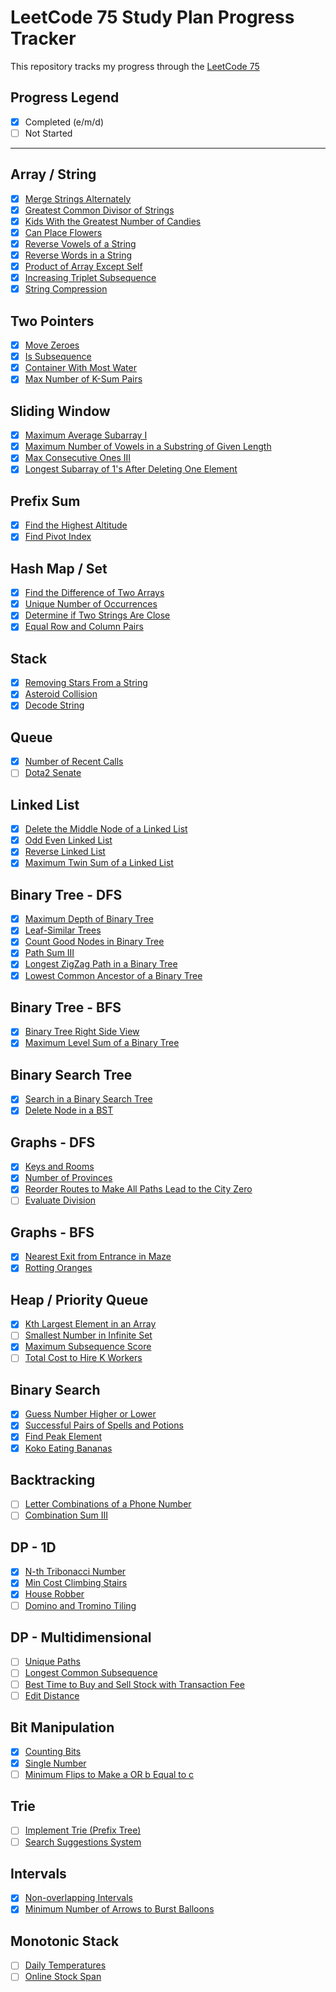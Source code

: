 # LeetCode 75 Study Plan Progress Tracker

This repository tracks my progress through the [LeetCode 75](https://leetcode.com/studyplan/leetcode-75/)

## Progress Legend

- [x] Completed (e/m/d)
- [ ] Not Started

---

## Array / String

- [x] [Merge Strings Alternately](https://leetcode.com/problems/merge-strings-alternately/)
- [x] [Greatest Common Divisor of Strings](https://leetcode.com/problems/greatest-common-divisor-of-strings/)
- [x] [Kids With the Greatest Number of Candies](https://leetcode.com/problems/kids-with-the-greatest-number-of-candies/)
- [x] [Can Place Flowers](https://leetcode.com/problems/can-place-flowers/)
- [x] [Reverse Vowels of a String](https://leetcode.com/problems/reverse-vowels-of-a-string/)
- [x] [Reverse Words in a String](https://leetcode.com/problems/reverse-words-in-a-string/)
- [x] [Product of Array Except Self](https://leetcode.com/problems/product-of-array-except-self/)
- [x] [Increasing Triplet Subsequence](https://leetcode.com/problems/increasing-triplet-subsequence/)
- [x] [String Compression](https://leetcode.com/problems/string-compression/)

## Two Pointers

- [x] [Move Zeroes](https://leetcode.com/problems/move-zeroes/)
- [x] [Is Subsequence](https://leetcode.com/problems/is-subsequence/)
- [x] [Container With Most Water](https://leetcode.com/problems/container-with-most-water/)
- [x] [Max Number of K-Sum Pairs](https://leetcode.com/problems/max-number-of-k-sum-pairs/)

## Sliding Window

- [x] [Maximum Average Subarray I](https://leetcode.com/problems/maximum-average-subarray-i/)
- [x] [Maximum Number of Vowels in a Substring of Given Length](https://leetcode.com/problems/maximum-number-of-vowels-in-a-substring-of-given-length/)
- [x] [Max Consecutive Ones III](https://leetcode.com/problems/max-consecutive-ones-iii/)
- [x] [Longest Subarray of 1's After Deleting One Element](https://leetcode.com/problems/longest-subarray-of-1s-after-deleting-one-element/)

## Prefix Sum

- [x] [Find the Highest Altitude](https://leetcode.com/problems/find-the-highest-altitude/)
- [x] [Find Pivot Index](https://leetcode.com/problems/find-pivot-index/)

## Hash Map / Set

- [x] [Find the Difference of Two Arrays](https://leetcode.com/problems/find-the-difference-of-two-arrays/)
- [x] [Unique Number of Occurrences](https://leetcode.com/problems/unique-number-of-occurrences/)
- [x] [Determine if Two Strings Are Close](https://leetcode.com/problems/determine-if-two-strings-are-close/)
- [x] [Equal Row and Column Pairs](https://leetcode.com/problems/equal-row-and-column-pairs/)

## Stack

- [x] [Removing Stars From a String](https://leetcode.com/problems/removing-stars-from-a-string/)
- [x] [Asteroid Collision](https://leetcode.com/problems/asteroid-collision/)
- [x] [Decode String](https://leetcode.com/problems/decode-string/)

## Queue

- [x] [Number of Recent Calls](https://leetcode.com/problems/number-of-recent-calls/)
- [ ] [Dota2 Senate](https://leetcode.com/problems/dota2-senate/)

## Linked List

- [x] [Delete the Middle Node of a Linked List](https://leetcode.com/problems/delete-the-middle-node-of-a-linked-list/)
- [x] [Odd Even Linked List](https://leetcode.com/problems/odd-even-linked-list/)
- [x] [Reverse Linked List](https://leetcode.com/problems/reverse-linked-list/)
- [x] [Maximum Twin Sum of a Linked List](https://leetcode.com/problems/maximum-twin-sum-of-a-linked-list/)

## Binary Tree - DFS

- [x] [Maximum Depth of Binary Tree](https://leetcode.com/problems/maximum-depth-of-binary-tree/)
- [x] [Leaf-Similar Trees](https://leetcode.com/problems/leaf-similar-trees/)
- [x] [Count Good Nodes in Binary Tree](https://leetcode.com/problems/count-good-nodes-in-binary-tree/)
- [x] [Path Sum III](https://leetcode.com/problems/path-sum-iii/)
- [x] [Longest ZigZag Path in a Binary Tree](https://leetcode.com/problems/longest-zigzag-path-in-a-binary-tree/)
- [x] [Lowest Common Ancestor of a Binary Tree](https://leetcode.com/problems/lowest-common-ancestor-of-a-binary-tree/)

## Binary Tree - BFS

- [x] [Binary Tree Right Side View](https://leetcode.com/problems/binary-tree-right-side-view/)
- [x] [Maximum Level Sum of a Binary Tree](https://leetcode.com/problems/maximum-level-sum-of-a-binary-tree/)

## Binary Search Tree

- [x] [Search in a Binary Search Tree](https://leetcode.com/problems/search-in-a-binary-search-tree/)
- [x] [Delete Node in a BST](https://leetcode.com/problems/delete-node-in-a-bst/)

## Graphs - DFS

- [x] [Keys and Rooms](https://leetcode.com/problems/keys-and-rooms/)
- [x] [Number of Provinces](https://leetcode.com/problems/number-of-provinces/)
- [x] [Reorder Routes to Make All Paths Lead to the City Zero](https://leetcode.com/problems/reorder-routes-to-make-all-paths-lead-to-the-city-zero/)
- [ ] [Evaluate Division](https://leetcode.com/problems/evaluate-division/)

## Graphs - BFS

- [x] [Nearest Exit from Entrance in Maze](https://leetcode.com/problems/nearest-exit-from-entrance-in-maze/)
- [x] [Rotting Oranges](https://leetcode.com/problems/rotting-oranges/)

## Heap / Priority Queue

- [x] [Kth Largest Element in an Array](https://leetcode.com/problems/kth-largest-element-in-an-array/)
- [ ] [Smallest Number in Infinite Set](https://leetcode.com/problems/smallest-number-in-infinite-set/)
- [x] [Maximum Subsequence Score](https://leetcode.com/problems/maximum-subsequence-score/)
- [ ] [Total Cost to Hire K Workers](https://leetcode.com/problems/total-cost-to-hire-k-workers/)

## Binary Search

- [x] [Guess Number Higher or Lower](https://leetcode.com/problems/guess-number-higher-or-lower/) 
- [x] [Successful Pairs of Spells and Potions](https://leetcode.com/problems/successful-pairs-of-spells-and-potions/)
- [x] [Find Peak Element](https://leetcode.com/problems/find-peak-element/)
- [x] [Koko Eating Bananas](https://leetcode.com/problems/koko-eating-bananas/)

## Backtracking

- [ ] [Letter Combinations of a Phone Number](https://leetcode.com/problems/letter-combinations-of-a-phone-number/)
- [ ] [Combination Sum III](https://leetcode.com/problems/combination-sum-iii/)

## DP - 1D

- [x] [N-th Tribonacci Number](https://leetcode.com/problems/n-th-tribonacci-number/)
- [x] [Min Cost Climbing Stairs](https://leetcode.com/problems/min-cost-climbing-stairs/)
- [x] [House Robber](https://leetcode.com/problems/house-robber/)
- [ ] [Domino and Tromino Tiling](https://leetcode.com/problems/domino-and-tromino-tiling/)

## DP - Multidimensional

- [ ] [Unique Paths](https://leetcode.com/problems/unique-paths/)
- [ ] [Longest Common Subsequence](https://leetcode.com/problems/longest-common-subsequence/)
- [ ] [Best Time to Buy and Sell Stock with Transaction Fee](https://leetcode.com/problems/best-time-to-buy-and-sell-stock-with-transaction-fee/)
- [ ] [Edit Distance](https://leetcode.com/problems/edit-distance/)

## Bit Manipulation

- [x] [Counting Bits](https://leetcode.com/problems/counting-bits/)
- [x] [Single Number](https://leetcode.com/problems/single-number/)
- [ ] [Minimum Flips to Make a OR b Equal to c](https://leetcode.com/problems/minimum-flips-to-make-a-or-b-equal-to-c/)

## Trie

- [ ] [Implement Trie (Prefix Tree)](https://leetcode.com/problems/implement-trie-prefix-tree/)
- [ ] [Search Suggestions System](https://leetcode.com/problems/search-suggestions-system/)

## Intervals

- [x] [Non-overlapping Intervals](https://leetcode.com/problems/non-overlapping-intervals/)
- [x] [Minimum Number of Arrows to Burst Balloons](https://leetcode.com/problems/minimum-number-of-arrows-to-burst-balloons/)

## Monotonic Stack

- [ ] [Daily Temperatures](https://leetcode.com/problems/daily-temperatures/)
- [ ] [Online Stock Span](https://leetcode.com/problems/online-stock-span/)
